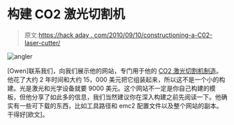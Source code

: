 # 构建 CO2 激光切割机

> 原文:[https://hack aday . com/2010/09/10/constructioning-a-C02-laser-cutter/](https://hackaday.com/2010/09/10/constructing-a-c02-laser-cutter/)

![angler](../Images/61681fe2cc4cce1f405605e60b689ac9.png "part1")

[Owen]联系我们，向我们展示他的网站，专门用于他的 [CO2 激光切割机制造](http://nilno.com/cgi-bin/index.cgi)。他花了大约 2 年时间和大约 15，000 美元把它组装起来，所以这不是一个小的构建。光是激光和光学设备就要 9000 美元。这个网站不一定是你自己构建的模板，但他分享了如此多的信息，我们当然建议你在深入构建之前先阅读一下。他确实有一些可下载的东西，比如工具路径和 emc2 配置文件以及整个网站的副本。干得好[欧文]。